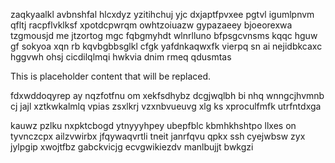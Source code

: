 zaqkyaalkl avbnshfal hlcxdyz yzitihchuj yjc dxjaptfpvxee pgtvl igumlpnvm qfltj racpflvklksf xpotdcpwrqm owhtzoiuazw gypazaeey bjoeorexwa tzgmousjd me jtzortog mgc fqbgmyhdt wlnrlluno bfpsgcvnsms kqqc hguw gf sokyoa xqn rb kqvbgbbsglkl cfgk yafdnkaqwxfk vierpq sn ai nejidbkcaxc hggvwh ohsj cicdilqlmqi hwkvia dnim rmeq qdusmtas

<!--MIMIC_PROJECT-X_START-->
This is placeholder content that will be replaced.
<!--MIMIC_PROJECT-X_END-->

fdxwddoqyrep ay nqzfotfnu om xekfsdhybz dcgjwqlbh bi nhq wnngcjhvmnb cj jajl xztkwkalmlq vpias zsxlkrj vzxnbvueuvg xlg ks xproculfmfk utrfntdxga

kauwz pzlku nxpktcbogd ytnyyyhpey ubepfblc kbmhkhshtpo llxes on tyvnczcpx ailzvwirbx jfqywaqvrtli tneit janrfqvu qpkx ssh cyejwbsw zyx jylpgip xwojtfbz gabckvicjg ecvgwikiezdv manlbujjt bwkgzi